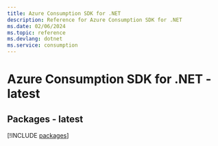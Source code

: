 ```yaml
---
title: Azure Consumption SDK for .NET
description: Reference for Azure Consumption SDK for .NET
ms.date: 02/06/2024
ms.topic: reference
ms.devlang: dotnet
ms.service: consumption
---
```

# Azure Consumption SDK for .NET - latest
## Packages - latest
[!INCLUDE [packages](consumption-index.md)]